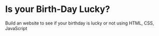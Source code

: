 # Is your Birth-Day Lucky?

Build an website to see if your birthday is lucky or not using HTML, CSS, JavaScript
